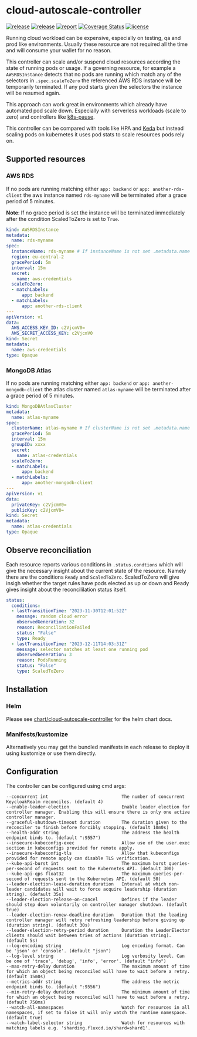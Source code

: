 # cloud-autoscale-controller

[![release](https://img.shields.io/github/release/DoodleScheduling/cloud-autoscale-controller/all.svg)](https://github.com/DoodleScheduling/cloud-autoscale-controller/releases)
[![release](https://github.com/DoodleScheduling/cloud-autoscale-controller/actions/workflows/release.yaml/badge.svg)](https://github.com/DoodleScheduling/cloud-autoscale-controller/actions/workflows/release.yaml)
[![report](https://goreportcard.com/badge/github.com/DoodleScheduling/cloud-autoscale-controller)](https://goreportcard.com/report/github.com/DoodleScheduling/cloud-autoscale-controller)
[![Coverage Status](https://coveralls.io/repos/github/DoodleScheduling/cloud-autoscale-controller/badge.svg?branch=master)](https://coveralls.io/github/DoodleScheduling/cloud-autoscale-controller?branch=master)
[![license](https://img.shields.io/github/license/DoodleScheduling/cloud-autoscale-controller.svg)](https://github.com/DoodleScheduling/cloud-autoscale-controller/blob/master/LICENSE)

Running cloud workload can be expensive, especially on testing, qa and prod like environments. 
Usually these resource are not required all the time and will consume your wallet for no reason.

This controller can scale and/or suspend cloud resources according the state of running pods or usage.
If a governing resource, for example a `AWSRDSInstance` detects that no pods are running which match any of the selectors in `.spec.scaleToZero` the 
referenced AWS RDS instance will be temporarily terminated. If any pod starts given the selectors the instance will be resumed again.

This approach can work great in environments which already have automated pod scale down. Especially with serverless workloads (scale to zero) and controllers like [k8s-pause](https://github.com/DoodleScheduling/k8s-pause).

This controller can be compared with tools like HPA and [Keda](https://keda.sh) but instead scaling pods on kubernetes it uses pod stats to scale resources pods
rely on.

## Supported resources

### AWS RDS

If no pods are running matching either `app: backend` or `app: another-rds-client` the aws instance named `rds-myname` will be terminated after
a grace period of 5 minutes.

**Note**: If no grace period is set the instance will be terminated immediately after the condition ScaledToZero is set to `True`.

```yaml
kind: AWSRDSInstance
metadata:
  name: rds-myname
spec:
  instanceName: rds-myname # If instanceName is not set .metadata.name will be used
  region: eu-central-2
  gracePeriod: 5m
  interval: 15m
  secret:
    name: aws-credentials
  scaleToZero:
  - matchLabels:
      app: backend
  - matchLabels:
      app: another-rds-client
---
apiVersion: v1
data:
  AWS_ACCESS_KEY_ID: c2VjcmV0=
  AWS_SECRET_ACCESS_KEY: c2VjcmV0
kind: Secret
metadata:
  name: aws-credentials
type: Opaque
```

### MongoDB Atlas

If no pods are running matching either `app: backend` or `app: another-mongodb-client` the atlas cluster named `atlas-myname` will be terminated after
a grace period of 5 minutes.

```yaml
kind: MongoDBAtlasCluster
metadata:
  name: atlas-myname
spec:
  clusterName: atlas-myname # If clusterName is not set .metadata.name will be used
  gracePeriod: 5m
  interval: 15m
  groupID: xxxx
  secret:
    name: atlas-credentials
  scaleToZero:
  - matchLabels:
      app: backend
  - matchLabels:
      app: another-mongodb-client
---
apiVersion: v1
data:
  privateKey: c2VjcmV0=
  publicKey: c2VjcmV0=
kind: Secret
metadata:
  name: atlas-credentials
type: Opaque
```

## Observe reconciliation

Each resource reports various conditions in `.status.condtions` which will give the necessary insight about the 
current state of the resource.
Namely there are the conditions `Ready` and `ScaledToZero`.
ScaledToZero will give insigh whether the target rules have pods elected as up or down and Ready gives insight about
the reconcililation status itself.

```yaml
status:
  conditions:
  - lastTransitionTime: "2023-11-30T12:01:52Z"
    message: random cloud error
    observedGeneration: 32
    reason: ReconciliationFailed
    status: "False"
    type: Ready
  - lastTransitionTime: "2023-12-11T14:03:31Z"
    message: selector matches at least one running pod
    observedGeneration: 3
    reason: PodsRunning
    status: "False"
    type: ScaledToZero
```

## Installation

### Helm

Please see [chart/cloud-autoscale-controller](https://github.com/DoodleScheduling/cloud-autoscale-controller/tree/master/chart/cloud-autoscale-controller) for the helm chart docs.

### Manifests/kustomize

Alternatively you may get the bundled manifests in each release to deploy it using kustomize or use them directly.

## Configuration
The controller can be configured using cmd args:
```
--concurrent int                            The number of concurrent KeycloakRealm reconciles. (default 4)
--enable-leader-election                    Enable leader election for controller manager. Enabling this will ensure there is only one active controller manager.
--graceful-shutdown-timeout duration        The duration given to the reconciler to finish before forcibly stopping. (default 10m0s)
--health-addr string                        The address the health endpoint binds to. (default ":9557")
--insecure-kubeconfig-exec                  Allow use of the user.exec section in kubeconfigs provided for remote apply.
--insecure-kubeconfig-tls                   Allow that kubeconfigs provided for remote apply can disable TLS verification.
--kube-api-burst int                        The maximum burst queries-per-second of requests sent to the Kubernetes API. (default 300)
--kube-api-qps float32                      The maximum queries-per-second of requests sent to the Kubernetes API. (default 50)
--leader-election-lease-duration duration   Interval at which non-leader candidates will wait to force acquire leadership (duration string). (default 35s)
--leader-election-release-on-cancel         Defines if the leader should step down voluntarily on controller manager shutdown. (default true)
--leader-election-renew-deadline duration   Duration that the leading controller manager will retry refreshing leadership before giving up (duration string). (default 30s)
--leader-election-retry-period duration     Duration the LeaderElector clients should wait between tries of actions (duration string). (default 5s)
--log-encoding string                       Log encoding format. Can be 'json' or 'console'. (default "json")
--log-level string                          Log verbosity level. Can be one of 'trace', 'debug', 'info', 'error'. (default "info")
--max-retry-delay duration                  The maximum amount of time for which an object being reconciled will have to wait before a retry. (default 15m0s)
--metrics-addr string                       The address the metric endpoint binds to. (default ":9556")
--min-retry-delay duration                  The minimum amount of time for which an object being reconciled will have to wait before a retry. (default 750ms)
--watch-all-namespaces                      Watch for resources in all namespaces, if set to false it will only watch the runtime namespace. (default true)
--watch-label-selector string               Watch for resources with matching labels e.g. 'sharding.fluxcd.io/shard=shard1'.
```
